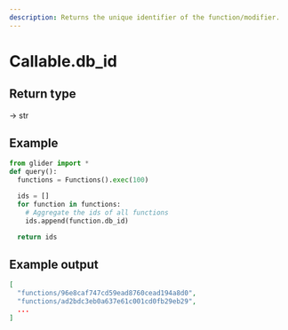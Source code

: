 ```yaml
---
description: Returns the unique identifier of the function/modifier.
---
```


# Callable.db\_id

## Return type

→ str

## Example

```python
from glider import *
def query():
  functions = Functions().exec(100)

  ids = []
  for function in functions:
    # Aggregate the ids of all functions
    ids.append(function.db_id)

  return ids
```

## Example output

```json
[
  "functions/96e8caf747cd59ead8760cead194a8d0",
  "functions/ad2bdc3eb0a637e61c001cd0fb29eb29",
  ...
]
```
